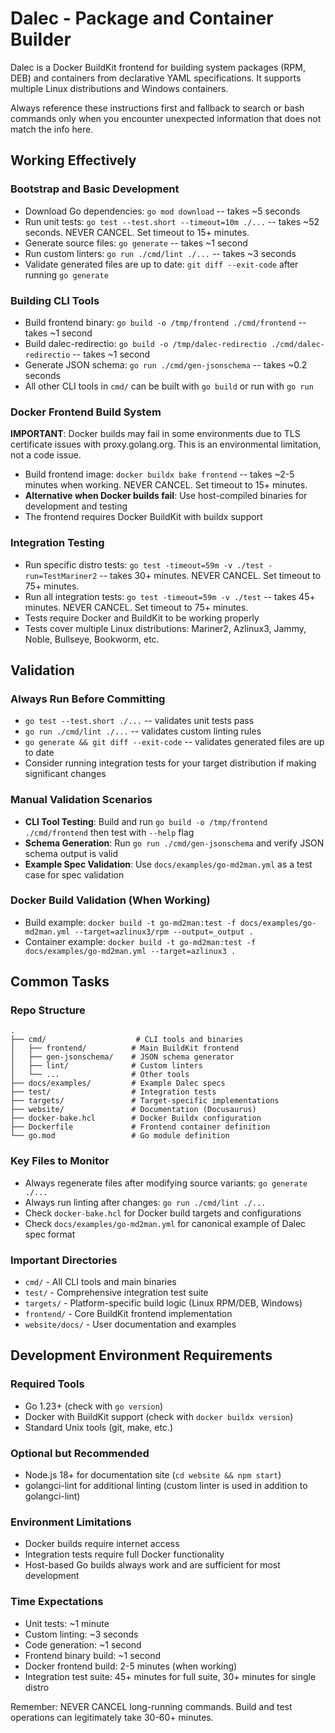 # Dalec - Package and Container Builder

Dalec is a Docker BuildKit frontend for building system packages (RPM, DEB) and containers from declarative YAML specifications. It supports multiple Linux distributions and Windows containers.

Always reference these instructions first and fallback to search or bash commands only when you encounter unexpected information that does not match the info here.

## Working Effectively

### Bootstrap and Basic Development
- Download Go dependencies: `go mod download` -- takes ~5 seconds
- Run unit tests: `go test --test.short --timeout=10m ./...` -- takes ~52 seconds. NEVER CANCEL. Set timeout to 15+ minutes.
- Generate source files: `go generate` -- takes ~1 second
- Run custom linters: `go run ./cmd/lint ./...` -- takes ~3 seconds
- Validate generated files are up to date: `git diff --exit-code` after running `go generate`

### Building CLI Tools
- Build frontend binary: `go build -o /tmp/frontend ./cmd/frontend` -- takes ~1 second
- Build dalec-redirectio: `go build -o /tmp/dalec-redirectio ./cmd/dalec-redirectio` -- takes ~1 second
- Generate JSON schema: `go run ./cmd/gen-jsonschema` -- takes ~0.2 seconds
- All other CLI tools in `cmd/` can be built with `go build` or run with `go run`

### Docker Frontend Build System
**IMPORTANT**: Docker builds may fail in some environments due to TLS certificate issues with proxy.golang.org. This is an environmental limitation, not a code issue.

- Build frontend image: `docker buildx bake frontend` -- takes ~2-5 minutes when working. NEVER CANCEL. Set timeout to 15+ minutes.
- **Alternative when Docker builds fail**: Use host-compiled binaries for development and testing
- The frontend requires Docker BuildKit with buildx support

### Integration Testing
- Run specific distro tests: `go test -timeout=59m -v ./test -run=TestMariner2` -- takes 30+ minutes. NEVER CANCEL. Set timeout to 75+ minutes.
- Run all integration tests: `go test -timeout=59m -v ./test` -- takes 45+ minutes. NEVER CANCEL. Set timeout to 75+ minutes.
- Tests require Docker and BuildKit to be working properly
- Tests cover multiple Linux distributions: Mariner2, Azlinux3, Jammy, Noble, Bullseye, Bookworm, etc.

## Validation

### Always Run Before Committing
- `go test --test.short ./...` -- validates unit tests pass
- `go run ./cmd/lint ./...` -- validates custom linting rules
- `go generate && git diff --exit-code` -- validates generated files are up to date
- Consider running integration tests for your target distribution if making significant changes

### Manual Validation Scenarios
- **CLI Tool Testing**: Build and run `go build -o /tmp/frontend ./cmd/frontend` then test with `--help` flag
- **Schema Generation**: Run `go run ./cmd/gen-jsonschema` and verify JSON schema output is valid
- **Example Spec Validation**: Use `docs/examples/go-md2man.yml` as a test case for spec validation

### Docker Build Validation (When Working)
- Build example: `docker build -t go-md2man:test -f docs/examples/go-md2man.yml --target=azlinux3/rpm --output=_output .`
- Container example: `docker build -t go-md2man:test -f docs/examples/go-md2man.yml --target=azlinux3 .`

## Common Tasks

### Repo Structure
```
.
├── cmd/                    # CLI tools and binaries
│   ├── frontend/          # Main BuildKit frontend
│   ├── gen-jsonschema/    # JSON schema generator  
│   ├── lint/              # Custom linters
│   └── ...                # Other tools
├── docs/examples/         # Example Dalec specs
├── test/                  # Integration tests
├── targets/               # Target-specific implementations
├── website/               # Documentation (Docusaurus)
├── docker-bake.hcl        # Docker Buildx configuration
├── Dockerfile             # Frontend container definition
└── go.mod                 # Go module definition
```

### Key Files to Monitor
- Always regenerate files after modifying source variants: `go generate ./...`
- Always run linting after changes: `go run ./cmd/lint ./...`
- Check `docker-bake.hcl` for Docker build targets and configurations
- Check `docs/examples/go-md2man.yml` for canonical example of Dalec spec format

### Important Directories
- `cmd/` - All CLI tools and main binaries
- `test/` - Comprehensive integration test suite
- `targets/` - Platform-specific build logic (Linux RPM/DEB, Windows)
- `frontend/` - Core BuildKit frontend implementation
- `website/docs/` - User documentation and examples

## Development Environment Requirements

### Required Tools
- Go 1.23+ (check with `go version`)
- Docker with BuildKit support (check with `docker buildx version`)
- Standard Unix tools (git, make, etc.)

### Optional but Recommended
- Node.js 18+ for documentation site (`cd website && npm start`)
- golangci-lint for additional linting (custom linter is used in addition to golangci-lint)

### Environment Limitations
- Docker builds require internet access
- Integration tests require full Docker functionality
- Host-based Go builds always work and are sufficient for most development

### Time Expectations
- Unit tests: ~1 minute
- Custom linting: ~3 seconds  
- Code generation: ~1 second
- Frontend binary build: ~1 second
- Docker frontend build: 2-5 minutes (when working)
- Integration test suite: 45+ minutes for full suite, 30+ minutes for single distro

Remember: NEVER CANCEL long-running commands. Build and test operations can legitimately take 30-60+ minutes.